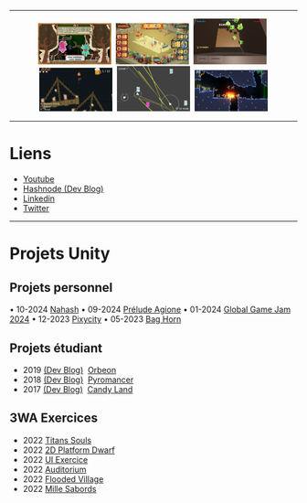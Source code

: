 
<!-- <div align="center">
  <img src="assets/logo.png" alt="logo" width="1024" height="auto" />
</div> -->

---

<div align="center"> 
  <img src="assets/screenshot1.png" alt="screenshot" width="128" />&nbsp
  <img src="assets/screenshot2.png" alt="screenshot" width="128" />&nbsp
  <img src="assets/screenshot3.png" alt="screenshot" width="128" />&nbsp
  <img src="assets/screenshot4.png" alt="screenshot" width="128" />&nbsp
  <img src="assets/screenshot5.png" alt="screenshot" width="128" />&nbsp
  <img src="assets/screenshot7.png" alt="screenshot" width="128" />
</div>

---

<!-- Badges -->

# Liens
  * <a href="https://www.youtube.com/channel/UCwxuydeEi6WyM-X6nsPs-8A">Youtube</a>
  * <a href="https://hashnode.com/@Archer01">Hashnode (Dev Blog)</a>
  * <a href="https://www.linkedin.com/in/julienguenard/">Linkedin</a>
  * <a href="https://twitter.com/julien_guenard">Twitter</a>
 
  ---
  
  # Projets Unity
  
   ## Projets personnel
  • 10-2024 <a href="https://github.com/JulienGuenard/Nahash">Nahash</a>
  • 09-2024 <a href="https://github.com/JulienGuenard/Prelude-Agione">Prélude Agione</a>
  • 01-2024 <a href="https://github.com/JulienGuenard/GGJ2024---Thumbass-Finghter">Global Game Jam 2024</a>
  • 12-2023 <a href="https://github.com/JulienGuenard/Pixycity">Pixycity</a>
  • 05-2023 <a href="https://github.com/JulienGuenard/Bag-Horn">Bag Horn</a>
  
   ## Projets étudiant
  * 2019 <a href="https://archer01-tactic-turn-based-unity.hashnode.dev/">(Dev Blog)</a>&nbsp;
  <a href="https://github.com/JulienGuenard/Orbeon">Orbeon</a>
  * 2018 <a href="https://jeu-infiltration-unity.hashnode.dev/">(Dev Blog)</a>&nbsp;
  <a href="https://github.com/JulienGuenard/Pyromancer">Pyromancer</a>
  * 2017 <a href="https://archer01-jeu-narratif-2d.hashnode.dev/">(Dev Blog)</a>&nbsp;
  <a href="https://github.com/JulienGuenard/Candy-Land">Candy Land</a>

   ## 3WA Exercices
  * 2022 <a href="https://github.com/JulienGuenard/2D-Titan-Souls-Like">Titans Souls</a> 
  * 2022 <a href="https://github.com/JulienGuenard/2D-Platform---Cours-3WA">2D Platform Dwarf</a>
  * 2022 <a href="https://github.com/JulienGuenard/UI-Exercice">UI Exercice</a>
  * 2022 <a href="https://github.com/JulienGuenard/Piratorium">Auditorium</a>
  * 2022 <a href="https://github.com/JulienGuenard/Flooded-Village">Flooded Village</a>
  * 2022 <a href="https://github.com/JulienGuenard/Mille-Sabords">Mille Sabords</a>

